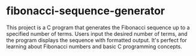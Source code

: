 # fibonacci-sequence-generator
This project is a C program that generates the Fibonacci sequence up to a specified number of terms. Users input the desired number of terms, and the program displays the sequence with formatted output. It's perfect for learning about Fibonacci numbers and basic C programming concepts.
